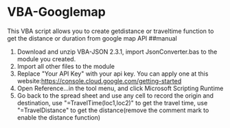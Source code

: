 # VBA-Googlemap
This VBA script allows you to create getdistance or traveltime function to get the distance or duration from google map API
##manual
1. Download and unzip VBA-JSON 2.3.1, import JsonConverter.bas to the module you created.
2. Import all other files to the module
3. Replace "Your API Key" with your api key. You can apply one at this website:https://console.cloud.google.com/getting-started
4. Open Reference...in the tool menu, and click Microsoft Scripting Runtime
5. Go back to the spread sheet and use any cell to record the origin and destination, use "=TravelTime(loc1,loc2)" to get the travel time, use "=TravelDistance" to get the distance(remove the comment mark to enable the distance function)
